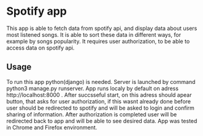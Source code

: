 # Spotify app
This app is able to fetch data from spotify api, and display data about users most listened songs. It is able to sort these data in different ways, for example by songs popularity.
It requires user authorization, to be able to access data on spotify api.

## Usage
To run this app python(django) is needed. Server is launched by command python3 manage.py runserver. App runs localy by default on adress http://localhost:8000 . After succsseful start, on this adress should apear button, that
asks for user authorization, if this wasnt already done before user should be redirected to spotify and will be asked to login and confirm sharing of information.
After authorization is completed user will be redirected back to app and will be able to see desired data. App was tested in Chrome and Firefox environment.


